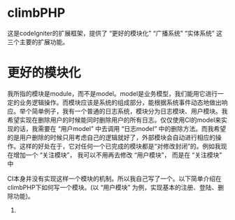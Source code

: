 climbPHP
========

这是codeIgniter的扩展框架，提供了 “更好的模块化” “广播系统” “实体系统” 这三个主要的扩展功能。

更好的模块化
============
我所指的模块是module，而不是model。model是业务模型，我们能用它进行一定的业务逻辑操作。而模块应该是系统的组成部分，能根据系统事件动态地做出响应。举个简单例子，我有一个普通的日志系统，模块分为日志模块、用户模块。我希望实现在删除用户的时候能同时删除用户的所有日志。仅仅使用CI的model来实现的话，我需要在 “用户model” 中去调用 “日志model” 中的删除方法。而我希望的是用户删除的时候只用考虑自己的逻辑就好了，外部模块会自动进行相应的操作。这样的好处在于，它对任何一个已完成的模块都是“对修改封闭”的。例如我现在增加一个 “关注模块”， 我可以不用再去修改 “用户模块”， 而是在 “关注模块” 中

CI本身并没有实现这样一个模块的机制。所以我自己写了一个。以下简单介绍在climbPHP下如何写一个模块。(以 “用户模块” 为例，实现基本的注册、登陆、删除功能)。

1.
